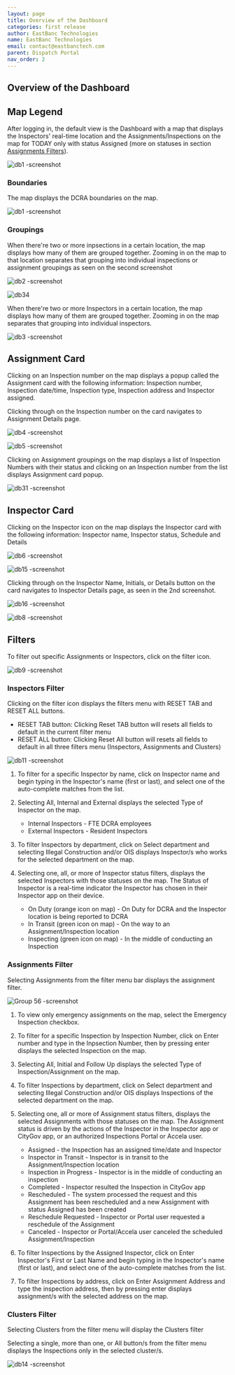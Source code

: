 ```yaml
---
layout: page
title: Overview of the Dashboard
categories: first release
author: EastBanc Technologies
name: EastBanc Technologies
email: contact@eastbanctech.com
parent: Dispatch Portal
nav_order: 2
---
```


<section id="overview-of-the-dashboard" markdown="1">

# Overview of the Dashboard

<section id="map-legend" markdown="1">

## Map Legend
After logging in, the default view is the Dashboard with a map that displays the Inspectors' real-time location and the Assignments/Inspections on the map for TODAY only with status Assigned (more on statuses in section [Assignments Filters](#-Assignments-Filter)).

![db1 -screenshot](image/ip-dashboard/dashboard.png)

<section id="boundaries" markdown="1">

### Boundaries
The map displays the DCRA boundaries on the map.

![db1 -screenshot](image/ip-dashboard/dashboard.png)

</section>

<section id="groupings" markdown="1">

### Groupings
When there're two or more inpsections in a certain location, the map displays how many of them are grouped together. Zooming in on the map to that location separates that grouping into individual inspections or assignment groupings as seen on the second screenshot

![db2 -screenshot](image/ip-dashboard/groupings.png)

![db34](image/ip-dashboard/groupings1.png)

When there're two or more Inspectors in a certain location, the map displays how many of them are grouped together. Zooming in on the map separates that grouping into individual inspectors. 

![db3 -screenshot](image/ip-dashboard/groupings2.png)

</section>
</section>

<section id="assignment-card" markdown="1">

## Assignment Card
Clicking on an Inspection number on the map displays a popup called the Assignment card with the following information: Inspection number, Inspection date/time, Inspection type, Inspection address and Inspector assigned.

Clicking through on the Inspection number on the card navigates to Assignment Details page.

![db4 -screenshot](image/ip-dashboard/assignment.png)

![db5 -screenshot](image/ip-dashboard/assignment1.png)

Clicking on Assignment groupings on the map displays a list of Inspection Numbers with their status and clicking on an Inspection number from the list displays Assignment card popup.

![db31 -screenshot](image/ip-dashboard/assignment2.png)

</section>

<section id="inspector-card" markdown="1">

## Inspector Card
Clicking on the Inspector icon on the map displays the Inspector card with the following information: Inspector name, Inspector status, Schedule and Details

![db6 -screenshot](image/ip-dashboard/inspector-card.png)

![db15 -screenshot](image/ip-dashboard/inspector-card1.png)

Clicking through on the Inspector Name, Initials, or Details button on the card navigates to Inspector Details page, as seen in the 2nd screenshot. 

![db16 -screenshot](image/ip-dashboard/inspector-card2.png)

![db8 -screenshot](image/ip-dashboard/inspector-card3.png)
</section>

<section id="filters" markdown="1">

## Filters
To filter out specific Assignments or Inspectors, click on the filter icon.

![db9 -screenshot](image/ip-dashboard/filters.png)

<section id="inspectors-filter" markdown="1">

### Inspectors Filter
Clicking on the filter icon displays the filters menu with RESET TAB and RESET ALL buttons.
   * RESET TAB button: Clicking Reset TAB button will resets all fields to default in the current filter menu
   * RESET ALL button: Clicking Reset All button will resets all fields to default in all three filters menu (Inspectors, Assignments and Clusters) 

![db11 -screenshot](image/ip-dashboard/inspectors-filter.png)

1. To filter for a specific Inspector by name, click on Inspector name and begin typing in the Inspector's name (first or last), and select one of the auto-complete matches from    the list.

2. Selecting All, Internal and External displays the selected Type of Inspector on the map.
   * Internal Inspectors - FTE DCRA employees
   * External Inspectors - Resident Inspectors

3. To filter Inspectors by department, click on Select department and selecting Illegal Construction and/or OIS displays Inspector/s who works for the selected department on the    map.

4. Selecting one, all, or more of Inspector status filters, displays the selected Inspectors with those statuses on the map. The Status of Inspector is a real-time indicator the    Inspector has chosen in their Inspector app on their device.

   * On Duty (orange icon on map) - On Duty for DCRA and the Inspector location is being reported to DCRA
   * In Transit (green icon on map) - On the way to an Assignment/Inspection location
   * Inspecting (green icon on map) - In the middle of conducting an Inspection
</section>

<section id="assignments-filter" markdown="1">

### Assignments Filter
Selecting Assignments from the filter menu bar displays the assignment filter.

![Group 56 -screenshot](image/ip-dashboard/assignments-filter.png)

1. To view only emergency assignments on the map, select the Emergency Inspection checkbox.

2. To filter for a specific Inspection by Inspection Number, click on Enter number and type in the Inpsection Number, then by pressing enter displays the selected Inspection on the map.

3. Selecting All, Initial and Follow Up displays the selected Type of Inspection/Assignment on the map.

4. To filter Inspections by department, click on Select department and selecting Illegal Construction and/or OIS displays Inspections of the selected department on the map.

5. Selecting one, all or more of Assignment status filters, displays the selected Assignments with those statuses on the map. The Assignment status is driven by the actions of the Inspector in the Inspector app or CityGov app, or an authorized Inspections Portal or Accela user. 

   * Assigned - the Inspection has an assigned time/date and Inspector
   * Inspector in Transit - Inspector is in transit to the Assignment/Inspection location
   * Inspection in Progress - Inspector is in the middle of conducting an inspection
   * Completed - Inspector resulted the Inspection in CityGov app
   * Rescheduled - The system processed the request and this Assignment has been rescheduled and a new Assignment with status Assigned has been created
   * Reschedule Requested - Inspector or Portal user requested a reschedule of the Assignment
   * Canceled - Inspector or Portal/Accela user canceled the scheduled Assignment/Inspection

6. To filter Inspections by the Assigned Inspector, click on Enter Inspector's First or Last Name and begin typing in the Inspector's name (first or last), and select one of the auto-complete matches from the list.

7. To filter Inspections by address, click on Enter Assignment Address and type the inspection address, then by pressing enter displays assignment/s with the selected address on the map.
</section>


<section id="clusters-filter" markdown="1">

### Clusters Filter
Selecting Clusters from the filter menu will display the Clusters filter

Selecting a single, more than one, or All button/s from the filter menu displays the Inspections only in the selected cluster/s.

![db14 -screenshot](image/ip-dashboard/clusters-filter.png)

</section>
</section>
</section>

